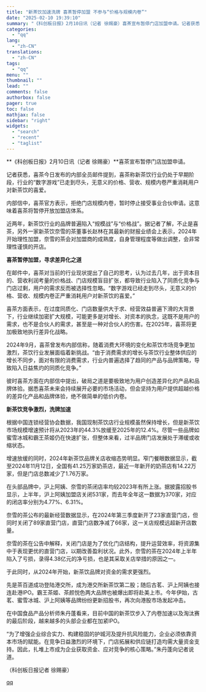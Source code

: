 ```yaml
---
title: "新茶饮加速洗牌 喜茶暂停加盟 不参与“价格与规模内卷”"
date: "2025-02-10 19:39:10"
summary: "《科创板日报》2月10日讯（记者 徐赐豪）喜茶宣布暂停门店加盟申请。记者获悉，喜茶今日发布的内部全员..."
categories:
  - "qq"
lang:
  - "zh-CN"
translations:
  - "zh-CN"
tags:
  - "qq"
menu: ""
thumbnail: ""
lead: ""
comments: false
authorbox: false
pager: true
toc: false
mathjax: false
sidebar: "right"
widgets:
  - "search"
  - "recent"
  - "taglist"
---
```


**《科创板日报》2月10日讯（记者 徐赐豪）**喜茶宣布暂停门店加盟申请。

记者获悉，喜茶今日发布的内部全员邮件提到，喜茶称新茶饮行业仍处于早期阶段，行业的“数字游戏”已走到尽头，无意义的价格、营收、规模内卷严重消耗用户对新茶饮的喜爱。

内部信中，喜茶官方表示，拒绝门店规模内卷，暂时停止接受事业合伙申请。这意味着喜茶将暂停开放加盟店体系。

近两年，新茶饮行业的品牌普遍陷入“规模战”与“价格战”。据记者了解，不止是喜茶，另外一家新茶饮奈雪的茶董事长赵林在其最新的财报业绩会上表示，2024年开始理性加盟，奈雪的茶会对加盟商的成熟度，自身管理程度等做出调整，会非常理性谨慎的开店。

**喜茶暂停加盟，寻求差异化之道**

在邮件中，喜茶对当前的行业现状提出了自己的思考，认为过去几年，出于资本目的、营收利润考量的价格战、门店规模盲目扩张，都导致行业陷入了同质化竞争与门店过剩，用户的需求反而被选择性忽略。“数字游戏已经走到尽头，无意义的价格、营收、规模内卷正严重消耗用户对新茶饮的喜爱。”

喜茶方面表示，在过度同质化、门店数量供大于求、经营效益普遍下滑的大背景下，行业继续加密扩大规模，可能更多是对增长、对资本的执念，这既不是用户的需求，也不是合伙人的需求，甚至是一种对合伙人的伤害。在2025年，喜茶将更加极致地执行差异化战略。

2024年9月，喜茶曾发布内部信称，随着消费大环境的变化和茶饮市场竞争更加激烈，茶饮行业发展面临着新挑战。“由于消费需求的增长与茶饮行业整体供应的增长不同步，面对有限的消费需求，行业内普遍选择了趋同的产品与品牌策略，导致陷入日益焦灼的同质化竞争。”

彼时喜茶方面在内部信中提出，破局之道是要极致地为用户创造差异化的产品和品牌体验。据悉喜茶未来会持续展开必要的市场活动，但会坚持为用户提供超越价格的差异化产品和品牌体验，绝不做简单的低价内卷。

**新茶饮竞争激烈，洗牌加速**

根据中国连锁经营协会数据，我国现制茶饮店行业规模虽然保持增长，但是新茶饮市场规模增速预计将从2023年的44.3%放缓至2025年的12.4%。尽管一些品牌如蜜雪冰城和霸王茶姬仍在快速扩张，但整体来看，过半品牌门店发展处于滞缓或收缩状态。

增速放缓的同时，2024年新茶饮品牌关店收缩态势明显‌。窄门餐眼数据显示，截至2024年11月12日，全国有41.25万家奶茶店，最近一年新开的奶茶店有14.22万家，但是门店总数减少了1.76万家。

在头部品牌中，沪上阿姨、奈雪的茶闭店率均较2023年有所上涨。据披露招股书显示，上半年，沪上阿姨加盟店关闭531家，而去年全年这一数据为370家，对应的闭店率分别为4.77%、6.31%。

奈雪的茶公布的最新经营数据显示，在2024年第三季度新开了23家直营门店，但同时关闭了89家直营门店，直营门店数净减了66家，这一关店规模远超新开店数量。

奈雪的茶在公告中解释，关闭门店是为了优化门店结构，提升运营效率，将资源集中于表现更优的直营门店，以期改善盈利状况。此外，奈雪的茶在2024年上半年陷入了亏损，录得4.38亿元的净亏损，也是其采取关店举措的原因之一。

于此同时，从2024年开始，新茶饮品牌对资金的需求更强烈。

先是茶百道成功登陆港交所，成为港交所新茶饮第二股；随后古茗、沪上阿姨也接连赴港IPO。霸王茶姬、茶颜悦色两大品牌也被爆出即将赴美上市。今年伊始，古茗、蜜雪冰城、沪上阿姨等品牌纷纷更新招股书，再次向港股市场发起冲击。‌‌

在中国食品产品分析师朱丹蓬看来，目前中国的新茶饮步入了内卷加速以及淘汰赛的最后阶段，越来越多的头部企业都在加紧IPO。

“为了增强企业综合实力、构建稳固的护城河及提升抗风险能力，企业必须依靠资本市场的赋能。在竞争日益激烈的环境下，门店拓展和供应链打造均需大量资金支持。因此，扎堆上市成为企业获取资金、应对竞争的核心策略。”朱丹蓬向记者说道。

（科创板日报记者 徐赐豪）

[qq](https://new.qq.com/rain/a/20250210A07P9000)
